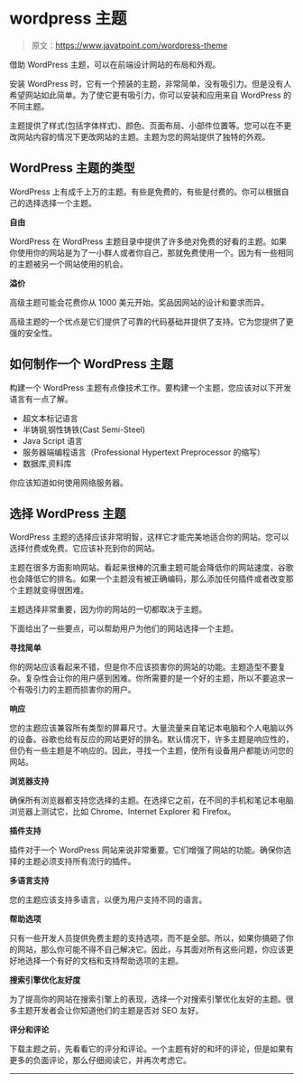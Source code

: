 # wordpress 主题

> 原文：<https://www.javatpoint.com/wordpress-theme>

借助 WordPress 主题，可以在前端设计网站的布局和外观。

安装 WordPress 时，它有一个预装的主题，非常简单，没有吸引力。但是没有人希望网站如此简单。为了使它更有吸引力，你可以安装和应用来自 WordPress 的不同主题。

主题提供了样式(包括字体样式)、颜色、页面布局、小部件位置等。您可以在不更改网站内容的情况下更改网站的主题。主题为您的网站提供了独特的外观。

## WordPress 主题的类型

WordPress 上有成千上万的主题。有些是免费的，有些是付费的。你可以根据自己的选择选择一个主题。

**自由**

WordPress 在 WordPress 主题目录中提供了许多绝对免费的好看的主题。如果你使用你的网站是为了一小群人或者你自己，那就免费使用一个。因为有一些相同的主题被另一个网站使用的机会。

**溢价**

高级主题可能会花费你从 1000 美元开始。奖品因网站的设计和要求而异。

高级主题的一个优点是它们提供了可靠的代码基础并提供了支持。它为您提供了更强的安全性。

## 如何制作一个 WordPress 主题

构建一个 WordPress 主题有点像技术工作。要构建一个主题，您应该对以下开发语言有一点了解。

*   超文本标记语言
*   半铸钢ˌ钢性铸铁(Cast Semi-Steel)
*   Java Script 语言
*   服务器端编程语言（Professional Hypertext Preprocessor 的缩写）
*   数据库ˌ资料库

你应该知道如何使用网络服务器。

## 选择 WordPress 主题

WordPress 主题的选择应该非常明智，这样它才能完美地适合你的网站。您可以选择付费或免费。它应该补充到你的网站。

主题在很多方面影响网站。看起来很棒的沉重主题可能会降低你的网站速度，谷歌也会降低它的排名。如果一个主题没有被正确编码，那么添加任何插件或者改变那个主题就变得很困难。

主题选择非常重要，因为你的网站的一切都取决于主题。

下面给出了一些要点，可以帮助用户为他们的网站选择一个主题。

**寻找简单**

你的网站应该看起来不错，但是你不应该损害你的网站的功能。主题造型不要复杂。复杂性会让你的用户感到困难。你所需要的是一个好的主题，所以不要追求一个有吸引力的主题而损害你的用户。

**响应**

您的主题应该兼容所有类型的屏幕尺寸。大量流量来自笔记本电脑和个人电脑以外的设备。谷歌也给有反应的网站更好的排名。默认情况下，许多主题是响应性的，但仍有一些主题是不响应的。因此，寻找一个主题，使所有设备用户都能访问您的网站。

**浏览器支持**

确保所有浏览器都支持您选择的主题。在选择它之前，在不同的手机和笔记本电脑浏览器上测试它，比如 Chrome、Internet Explorer 和 Firefox。

**插件支持**

插件对于一个 WordPress 网站来说非常重要。它们增强了网站的功能。确保你选择的主题必须支持所有流行的插件。

**多语言支持**

您的主题应该支持多语言，以便为用户支持不同的语言。

**帮助选项**

只有一些开发人员提供免费主题的支持选项，而不是全部。所以，如果你搞砸了你的网站，那么你可能不得不自己解决它。因此，与其面对所有这些问题，你应该更好地选择一个有好的文档和支持帮助选项的主题。

**搜索引擎优化友好度**

为了提高你的网站在搜索引擎上的表现，选择一个对搜索引擎优化友好的主题。很多主题开发者会让你知道他们的主题是否对 SEO 友好。

**评分和评论**

下载主题之前，先看看它的评分和评论。一个主题有好的和坏的评论，但是如果有更多的负面评论，那么仔细阅读它，并再次考虑它。

* * *